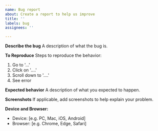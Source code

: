 ```yaml
---
name: Bug report
about: Create a report to help us improve
title: ''
labels: bug
assignees: ''

---
```


**Describe the bug**
A description of what the bug is.

**To Reproduce**
Steps to reproduce the behavior:
1. Go to '...'
2. Click on '....'
3. Scroll down to '....'
4. See error

**Expected behavior**
A description of what you expected to happen.

**Screenshots**
If applicable, add screenshots to help explain your problem.

**Device and Browser:**
 - Device: [e.g. PC, Mac, iOS, Android]
 - Browser: [e.g. Chrome, Edge, Safari]

